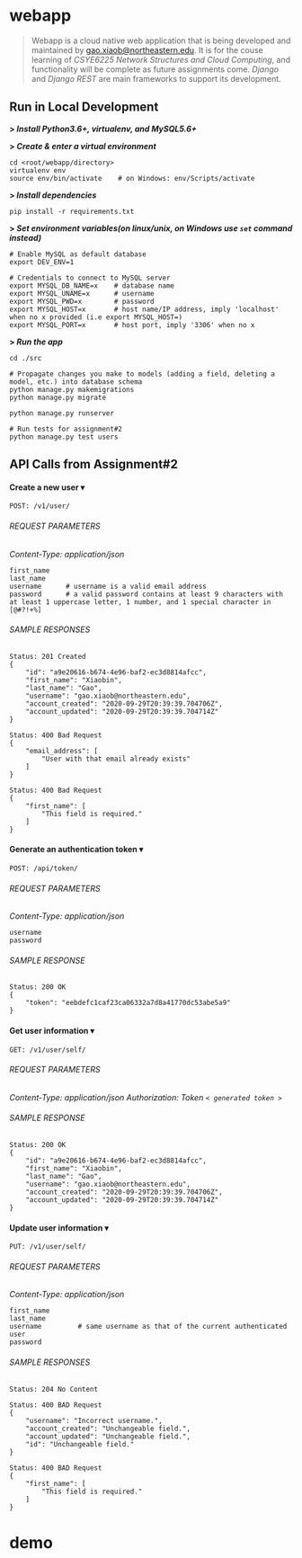 # webapp

> Webapp is a cloud native web application that is being developed and maintained by gao.xiaob@northeastern.edu. It is for the couse learning of *CSYE6225 Network Structures and Cloud Computing*, and functionality will be complete as future assignments come. *Django* and *Django REST* are main frameworks to support its development.

## Run in Local Development

**> *Install Python3.6+, virtualenv, and MySQL5.6+***

**> *Create & enter a virtual environment***

    cd <root/webapp/directory>                
    virtualenv env
    source env/bin/activate    # on Windows: env/Scripts/activate          

**> *Install dependencies***
  
    pip install -r requirements.txt

**> *Set environment variables(on linux/unix, on Windows use <code>set</code> command instead)***

    # Enable MySQL as default database
    export DEV_ENV=1 

    # Credentials to connect to MySQL server             
    export MYSQL_DB_NAME=x    # database name
    export MYSQL_UNAME=x      # username
    export MYSQL_PWD=x        # password
    export MYSQL_HOST=x       # host name/IP address, imply 'localhost' when no x provided (i.e export MYSQL_HOST=)
    export MYSQL_PORT=x       # host port, imply '3306' when no x

**> *Run the app***

    cd ./src

    # Propagate changes you make to models (adding a field, deleting a model, etc.) into database schema
    python manage.py makemigrations
    python manage.py migrate

    python manage.py runserver

    # Run tests for assignment#2
    python manage.py test users

## API Calls from Assignment#2

#### Create a new user &#x25BE;

    POST: /v1/user/

###### REQUEST PARAMETERS
*Content-Type: application/json*

    first_name
    last_name
    username      # username is a valid email address
    password      # a valid password contains at least 9 characters with at least 1 uppercase letter, 1 number, and 1 special character in [@#?!+%]

###### SAMPLE RESPONSES

    Status: 201 Created
    {
        "id": "a9e20616-b674-4e96-baf2-ec3d8814afcc",
        "first_name": "Xiaobin",
        "last_name": "Gao",
        "username": "gao.xiaob@northeastern.edu",
        "account_created": "2020-09-29T20:39:39.704706Z",
        "account_updated": "2020-09-29T20:39:39.704714Z"
    }

    Status: 400 Bad Request
    {
        "email_address": [
            "User with that email already exists"
        ]
    }

    Status: 400 Bad Request
    {
        "first_name": [
            "This field is required."
        ]
    }


#### Generate an authentication token &#x25BE;

    POST: /api/token/

###### REQUEST PARAMETERS
*Content-Type: application/json*

    username      
    password

###### SAMPLE RESPONSE
    Status: 200 OK
    {
        "token": "eebdefc1caf23ca06332a7d8a41770dc53abe5a9"
    }


#### Get user information &#x25BE;

    GET: /v1/user/self/

###### REQUEST PARAMETERS
*Content-Type: application/json*
*Authorization: Token <code>< generated token ></code>*

###### SAMPLE RESPONSE

    Status: 200 OK
    {
        "id": "a9e20616-b674-4e96-baf2-ec3d8814afcc",
        "first_name": "Xiaobin",
        "last_name": "Gao",
        "username": "gao.xiaob@northeastern.edu",
        "account_created": "2020-09-29T20:39:39.704706Z",
        "account_updated": "2020-09-29T20:39:39.704714Z"
    }


#### Update user information &#x25BE;

    PUT: /v1/user/self/

###### REQUEST PARAMETERS
*Content-Type: application/json*
    
    first_name
    last_name
    username         # same username as that of the current authenticated user
    password

###### SAMPLE RESPONSES
    Status: 204 No Content

    Status: 400 BAD Request
    {
        "username": "Incorrect username.",
        "account_created": "Unchangeable field.",
        "account_updated": "Unchangeable field.",
        "id": "Unchangeable field."
    }

    Status: 400 BAD Request
    {
        "first_name": [
            "This field is required."
        ]
    }
# demo
